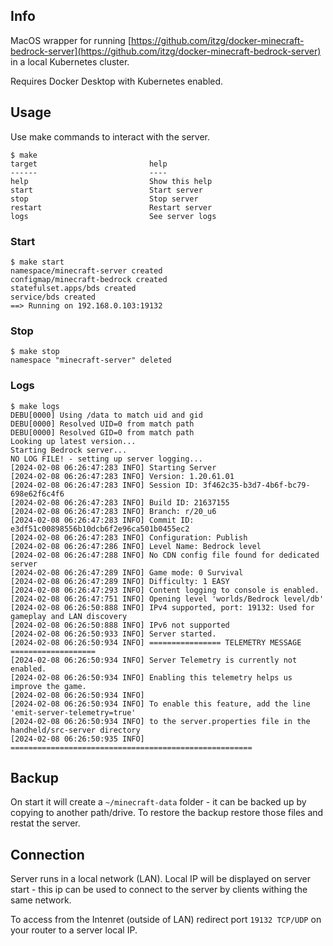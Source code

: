 ## Info

MacOS wrapper for running [https://github.com/itzg/docker-minecraft-bedrock-server](https://github.com/itzg/docker-minecraft-bedrock-server) in a local Kubernetes cluster.

Requires Docker Desktop with Kubernetes enabled.

## Usage

Use make commands to interact with the server.

```
$ make
target                         help
------                         ----
help                           Show this help
start                          Start server
stop                           Stop server
restart                        Restart server
logs                           See server logs
```

### Start

```
$ make start
namespace/minecraft-server created
configmap/minecraft-bedrock created
statefulset.apps/bds created
service/bds created
==> Running on 192.168.0.103:19132
```

### Stop

```
$ make stop
namespace "minecraft-server" deleted
```

### Logs

```
$ make logs
DEBU[0000] Using /data to match uid and gid             
DEBU[0000] Resolved UID=0 from match path               
DEBU[0000] Resolved GID=0 from match path               
Looking up latest version...
Starting Bedrock server...
NO LOG FILE! - setting up server logging...
[2024-02-08 06:26:47:283 INFO] Starting Server
[2024-02-08 06:26:47:283 INFO] Version: 1.20.61.01
[2024-02-08 06:26:47:283 INFO] Session ID: 3f462c35-b3d7-4b6f-bc79-698e62f6c4f6
[2024-02-08 06:26:47:283 INFO] Build ID: 21637155
[2024-02-08 06:26:47:283 INFO] Branch: r/20_u6
[2024-02-08 06:26:47:283 INFO] Commit ID: e3df51c00898556b10dcb6f2e96ca501b0455ec2
[2024-02-08 06:26:47:283 INFO] Configuration: Publish
[2024-02-08 06:26:47:286 INFO] Level Name: Bedrock level
[2024-02-08 06:26:47:288 INFO] No CDN config file found for dedicated server
[2024-02-08 06:26:47:289 INFO] Game mode: 0 Survival
[2024-02-08 06:26:47:289 INFO] Difficulty: 1 EASY
[2024-02-08 06:26:47:293 INFO] Content logging to console is enabled.
[2024-02-08 06:26:47:751 INFO] Opening level 'worlds/Bedrock level/db'
[2024-02-08 06:26:50:888 INFO] IPv4 supported, port: 19132: Used for gameplay and LAN discovery
[2024-02-08 06:26:50:888 INFO] IPv6 not supported
[2024-02-08 06:26:50:933 INFO] Server started.
[2024-02-08 06:26:50:934 INFO] ================ TELEMETRY MESSAGE ===================
[2024-02-08 06:26:50:934 INFO] Server Telemetry is currently not enabled. 
[2024-02-08 06:26:50:934 INFO] Enabling this telemetry helps us improve the game.
[2024-02-08 06:26:50:934 INFO] 
[2024-02-08 06:26:50:934 INFO] To enable this feature, add the line 'emit-server-telemetry=true'
[2024-02-08 06:26:50:934 INFO] to the server.properties file in the handheld/src-server directory
[2024-02-08 06:26:50:935 INFO] ======================================================
```

## Backup

On start it will create a `~/minecraft-data` folder - it can be backed up by copying to another path/drive. To restore the backup restore those files and restat the server.

## Connection

Server runs in a local network (LAN). Local IP will be displayed on server start - this ip can be used to connect to the server by clients withing the same network.

To access from the Intenret (outside of LAN) redirect port `19132 TCP/UDP` on your router to a server local IP.
